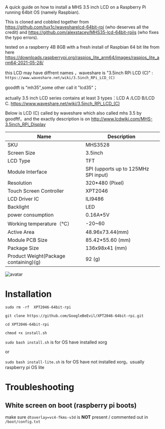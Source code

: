 A quick guide on how to install a MHS 3.5 inch LCD on a Raspberry Pi running 64bit OS (namely Raspbian). 

This is cloned and cobbled together from https://github.com/tux1c/wavesharelcd-64bit-rpi   (who deserves all the credit) and https://github.com/alexstacey/MHS35-lcd-64bit-rpiis  (who fixes the typo errors).

tested on a raspberry 4B 8GB with a fresh install of Raspbian 64 bit lite from here https://downloads.raspberrypi.org/raspios_lite_arm64/images/raspios_lite_arm64-2021-05-28/

this LCD may have diffrent names ，waveshare is "3.5inch RPi LCD (C)" :
`https://www.waveshare.net/wiki/3.5inch_RPi_LCD_(C)`

goodtft is "mh35",some other call it "lcd35"；

actually 3.5 inch LCD series contains at least 3 types：LCD A /LCD B/LCD C. https://www.waveshare.net/wiki/3.5inch_RPi_LCD_(C)

Below is LCD (C) called by waveshare which also called mhs 3.5 by goodftf，and the exactly description is on
http://www.lcdwiki.com/MHS-3.5inch_RPi_Display  

| Name                                   | Description                          |
| -------------------------------------- | ------------------------------------ |
| SKU                                    | MHS3528                              |
| Screen Size                            | 3.5inch                              |
| LCD Type                               | TFT                                  |
| Module Interface                       | SPI (upports up to 125MHz SPI input) |
| Resolution                             | 320*480 (Pixel)                      |
| Touch Screen Controller                | XPT2046                              |
| LCD Driver IC                          | ILI9486                              |
| Backlight                              | LED                                  |
| power consumption                      | 0.16A*5V                             |
| Working temperature（℃）           | -20~60                               |
| Active Area                            | 48.96x73.44(mm)                      |
| Module PCB Size                        | 85.42*55.60 (mm)                     |
| Package Size                           | 136x98x41 (mm)                       |
| Product Weight(Package containing)(g)  | 92 (g)                               |   |
![avatar](https://raw.githubusercontent.com/GoogleBeEvil/XPT2046-64bit-rpi/master/%E6%8D%95%E8%8E%B7.PNG)
# Installation
`sudo rm -rf  XPT2046-64bit-rpi`

`git clone https://github.com/GoogleBeEvil/XPT2046-64bit-rpi.git`

`cd XPT2046-64bit-rpi`

`chmod +x install.sh`

`sudo bash install.sh` is for  OS have installed xorg

or 

`sudo bash install-lite.sh` is for OS have not installed xorg，usually raspberry pi OS lite

# Troubleshooting
## White screen on boot (raspberry pi boots)
make sure `dtoverlay=vc4-fkms-v3d` is **NOT** present / commented out in `/boot/config.txt`

